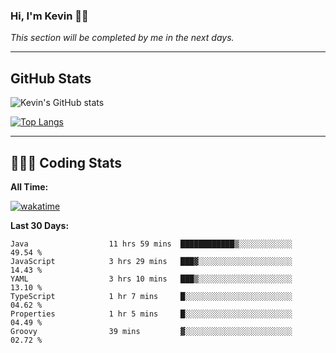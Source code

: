 ### Hi, I'm Kevin 👋🏻

_This section will be completed by me in the next days._


--- 
## GitHub Stats
![Kevin's GitHub stats](https://github-readme-stats.vercel.app/api?username=kevin-kraus&show_icons=true&theme=dark)

[![Top Langs](https://github-readme-stats.vercel.app/api/top-langs/?username=kevin-kraus&layout=compact&theme=dark)]()

---
## 🧑🏻‍💻 Coding Stats

**All Time:**

[![wakatime](https://wakatime.com/badge/user/2ee1869b-72a2-4c21-b5f7-e95432f5a1cf.svg?style=flat)](https://wakatime.com/@2ee1869b-72a2-4c21-b5f7-e95432f5a1cf)

**Last 30 Days:**

<!--START_SECTION:waka-->

```text
Java                  11 hrs 59 mins  ████████████▒░░░░░░░░░░░░   49.54 %
JavaScript            3 hrs 29 mins   ███▓░░░░░░░░░░░░░░░░░░░░░   14.43 %
YAML                  3 hrs 10 mins   ███▒░░░░░░░░░░░░░░░░░░░░░   13.10 %
TypeScript            1 hr 7 mins     █░░░░░░░░░░░░░░░░░░░░░░░░   04.62 %
Properties            1 hr 5 mins     █░░░░░░░░░░░░░░░░░░░░░░░░   04.49 %
Groovy                39 mins         ▓░░░░░░░░░░░░░░░░░░░░░░░░   02.72 %
```

<!--END_SECTION:waka-->

